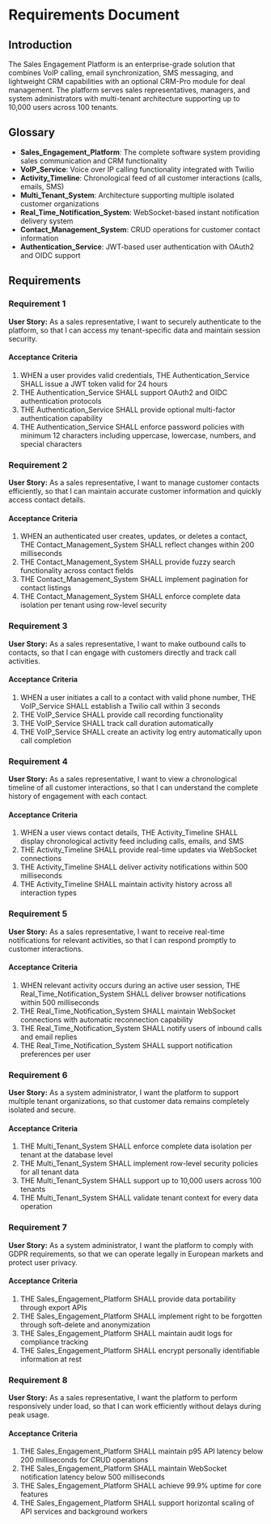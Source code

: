 # Requirements Document

## Introduction

The Sales Engagement Platform is an enterprise-grade solution that combines VoIP calling, email synchronization, SMS messaging, and lightweight CRM capabilities with an optional CRM-Pro module for deal management. The platform serves sales representatives, managers, and system administrators with multi-tenant architecture supporting up to 10,000 users across 100 tenants.

## Glossary

- **Sales_Engagement_Platform**: The complete software system providing sales communication and CRM functionality
- **VoIP_Service**: Voice over IP calling functionality integrated with Twilio
- **Activity_Timeline**: Chronological feed of all customer interactions (calls, emails, SMS)
- **Multi_Tenant_System**: Architecture supporting multiple isolated customer organizations
- **Real_Time_Notification_System**: WebSocket-based instant notification delivery system
- **Contact_Management_System**: CRUD operations for customer contact information
- **Authentication_Service**: JWT-based user authentication with OAuth2 and OIDC support

## Requirements

### Requirement 1

**User Story:** As a sales representative, I want to securely authenticate to the platform, so that I can access my tenant-specific data and maintain session security.

#### Acceptance Criteria

1. WHEN a user provides valid credentials, THE Authentication_Service SHALL issue a JWT token valid for 24 hours
2. THE Authentication_Service SHALL support OAuth2 and OIDC authentication protocols
3. THE Authentication_Service SHALL provide optional multi-factor authentication capability
4. THE Authentication_Service SHALL enforce password policies with minimum 12 characters including uppercase, lowercase, numbers, and special characters

### Requirement 2

**User Story:** As a sales representative, I want to manage customer contacts efficiently, so that I can maintain accurate customer information and quickly access contact details.

#### Acceptance Criteria

1. WHEN an authenticated user creates, updates, or deletes a contact, THE Contact_Management_System SHALL reflect changes within 200 milliseconds
2. THE Contact_Management_System SHALL provide fuzzy search functionality across contact fields
3. THE Contact_Management_System SHALL implement pagination for contact listings
4. THE Contact_Management_System SHALL enforce complete data isolation per tenant using row-level security

### Requirement 3

**User Story:** As a sales representative, I want to make outbound calls to contacts, so that I can engage with customers directly and track call activities.

#### Acceptance Criteria

1. WHEN a user initiates a call to a contact with valid phone number, THE VoIP_Service SHALL establish a Twilio call within 3 seconds
2. THE VoIP_Service SHALL provide call recording functionality
3. THE VoIP_Service SHALL track call duration automatically
4. THE VoIP_Service SHALL create an activity log entry automatically upon call completion

### Requirement 4

**User Story:** As a sales representative, I want to view a chronological timeline of all customer interactions, so that I can understand the complete history of engagement with each contact.

#### Acceptance Criteria

1. WHEN a user views contact details, THE Activity_Timeline SHALL display chronological activity feed including calls, emails, and SMS
2. THE Activity_Timeline SHALL provide real-time updates via WebSocket connections
3. THE Activity_Timeline SHALL deliver activity notifications within 500 milliseconds
4. THE Activity_Timeline SHALL maintain activity history across all interaction types

### Requirement 5

**User Story:** As a sales representative, I want to receive real-time notifications for relevant activities, so that I can respond promptly to customer interactions.

#### Acceptance Criteria

1. WHEN relevant activity occurs during an active user session, THE Real_Time_Notification_System SHALL deliver browser notifications within 500 milliseconds
2. THE Real_Time_Notification_System SHALL maintain WebSocket connections with automatic reconnection capability
3. THE Real_Time_Notification_System SHALL notify users of inbound calls and email replies
4. THE Real_Time_Notification_System SHALL support notification preferences per user

### Requirement 6

**User Story:** As a system administrator, I want the platform to support multiple tenant organizations, so that customer data remains completely isolated and secure.

#### Acceptance Criteria

1. THE Multi_Tenant_System SHALL enforce complete data isolation per tenant at the database level
2. THE Multi_Tenant_System SHALL implement row-level security policies for all tenant data
3. THE Multi_Tenant_System SHALL support up to 10,000 users across 100 tenants
4. THE Multi_Tenant_System SHALL validate tenant context for every data operation

### Requirement 7

**User Story:** As a system administrator, I want the platform to comply with GDPR requirements, so that we can operate legally in European markets and protect user privacy.

#### Acceptance Criteria

1. THE Sales_Engagement_Platform SHALL provide data portability through export APIs
2. THE Sales_Engagement_Platform SHALL implement right to be forgotten through soft-delete and anonymization
3. THE Sales_Engagement_Platform SHALL maintain audit logs for compliance tracking
4. THE Sales_Engagement_Platform SHALL encrypt personally identifiable information at rest

### Requirement 8

**User Story:** As a sales representative, I want the platform to perform responsively under load, so that I can work efficiently without delays during peak usage.

#### Acceptance Criteria

1. THE Sales_Engagement_Platform SHALL maintain p95 API latency below 200 milliseconds for CRUD operations
2. THE Sales_Engagement_Platform SHALL maintain WebSocket notification latency below 500 milliseconds
3. THE Sales_Engagement_Platform SHALL achieve 99.9% uptime for core features
4. THE Sales_Engagement_Platform SHALL support horizontal scaling of API services and background workers